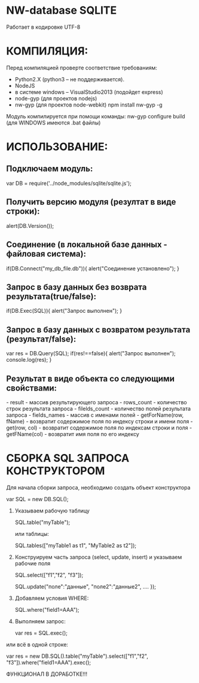 # NW-database SQLITE

Работает в кодировке UTF-8

<h1>КОМПИЛЯЦИЯ:</h1>

Перед компиляцией проверте соответствие требованиям:
 - Python2.X (python3 – не поддерживается).
 - NodeJS
 - в системе windows – VisualStudio2013 (подойдет express)
 - node-gyp (для проектов nodejs)
 - nw-gyp (для проектов node-webkit) npm install nw-gyp -g


Модуль компилируется при помощи команды: nw-gyp configure build
	(для WINDOWS имеются .bat файлы)

<h1>ИСПОЛЬЗОВАНИЕ:</h1>

<h2>Подключаем модуль: </h2>
var DB = require('../node_modules/sqlite/sqlite.js');
 
<h2>Получить версию модуля (резултат в виде строки):</h2>
alert(DB.Version());

<h2>Соединение (в локальной базе данных - файловая система):</h2>

if(DB.Connect("my_db_file.db")){
	alert("Соединение установлено");
}

<h2>Запрос в базу данных без возврата результата(true/false):</h2>

if(DB.Exec(SQL)){
	alert("Запрос выполнен");
}

<h2>Запрос в базу данных с возвратом результата (результат/false):</h2>

var res = DB.Query(SQL);
if(res!==false){
	alert("Запрос выполнен");
	console.log(res);
}

<h2>Результат в виде объекта со следующими свойствами:</h2>
	- result - массив результирующего запроса
	- rows_count - количество строк результата запроса
	- filelds_count - количество полей результата запроса
	- fields_names - массив с именами полей
	- getForName(row, fName) - возвратит содержимое поля по индексу строки и имени поля
	- get(row, col) - возвратит содержимое поля по индексам строки и поля
	- getFName(col) - возвратит имя поля по его индексу
 
<h1>СБОРКА SQL ЗАПРОСА КОНСТРУКТОРОМ</h1>

Для начала сборки запроса, необходимо создать объект конструктора

var SQL = new DB.SQL();

1. Указываем рабочую таблицу 

	SQL.table("myTable");
	
	или таблицы:
	
	SQL.tables(["myTable1 as t1", "MyTable2 as t2"]);

2. Конструируем часть запроса (select, update, insert) и указываем рабочие поля
	
	SQL.select(["f1","f2", "f3"]);
	
	SQL.update("поле":"данные", "поле2":"данные2", .... });
	
3. Добавляем условия WHERE:
	
	SQL.where("field1=AAA");

4. Выполняем запрос:
	
	var res = SQL.exec();
	
или всё в одной строке:

var res = new DB.SQL().table("myTable").select(["f1","f2", "f3"]).where("field1=AAA").exec();


ФУНКЦИОНАЛ В ДОРАБОТКЕ!!!

